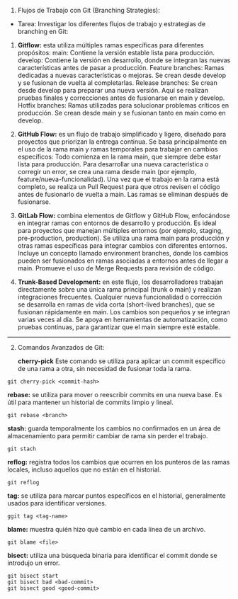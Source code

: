 1. Flujos de Trabajo con Git (Branching Strategies):

* Tarea: Investigar los diferentes flujos de trabajo y estrategias de branching en Git:
1. **Gitflow:** esta utiliza múltiples ramas específicas para diferentes propósitos:
    main: Contiene la versión estable lista para producción.
    develop: Contiene la versión en desarrollo, donde se integran las nuevas características antes de pasar a producción.
    Feature branches: Ramas dedicadas a nuevas características o mejoras. Se crean desde develop y se fusionan de vuelta al completarlas.
    Release branches: Se crean desde develop para preparar una nueva versión. Aquí se realizan pruebas finales y correcciones antes de fusionarse en main y develop.
    Hotfix branches: Ramas utilizadas para solucionar problemas críticos en producción. Se crean desde main y se fusionan tanto en main como en develop.

2.  **GitHub Flow:** es un flujo de trabajo simplificado y ligero, diseñado para proyectos que priorizan la entrega continua. Se basa principalmente en el uso de la rama main y ramas temporales para trabajar en cambios específicos:
    Todo comienza en la rama main, que siempre debe estar lista para producción.
    Para desarrollar una nueva característica o corregir un error, se crea una rama desde main (por ejemplo, feature/nueva-funcionalidad).
    Una vez que el trabajo en la rama está completo, se realiza un Pull Request para que otros revisen el código antes de fusionarlo de vuelta a main.
    Las ramas se eliminan después de fusionarse.

3.  **GitLab Flow:** combina elementos de Gitflow y GitHub Flow, enfocándose en integrar ramas con entornos de desarrollo y producción. Es ideal para proyectos que manejan múltiples entornos (por ejemplo, staging, pre-production, production).
    Se utiliza una rama main para producción y otras ramas específicas para integrar cambios con diferentes entornos.
    Incluye un concepto llamado environment branches, donde los cambios pueden ser fusionados en ramas asociadas a entornos antes de llegar a main.
    Promueve el uso de Merge Requests para revisión de código.

4.  **Trunk-Based Development:** en este flujo, los desarrolladores trabajan directamente sobre una única rama principal (trunk o main) y realizan integraciones frecuentes. Cualquier nueva funcionalidad o corrección se desarrolla en ramas de vida corta (short-lived branches), que se fusionan rápidamente en main.
    Los cambios son pequeños y se integran varias veces al día.
    Se apoya en herramientas de automatización, como pruebas continuas, para garantizar que el main siempre esté estable.

---

2.  Comandos Avanzados de Git:

    **cherry-pick** Este comando se utiliza para aplicar un commit específico de una rama a otra, sin necesidad de fusionar toda la rama.

```git
git cherry-pick <commit-hash>
```

**rebase:** se utiliza para mover o reescribir commits en una nueva base. Es útil para mantener un historial de commits limpio y lineal.

```git
git rebase <branch>

```
**stash:** guarda temporalmente los cambios no confirmados en un área de almacenamiento para permitir cambiar de rama sin perder el trabajo.
```git
git stach

```    
**reflog:** registra todos los cambios que ocurren en los punteros de las ramas locales, incluso aquellos que no están en el historial.
```git
git reflog
```
**tag:**  se utiliza para marcar puntos específicos en el historial, generalmente usados para identificar versiones.
```git
ggit tag <tag-name>
```

**blame:** muestra quién hizo qué cambio en cada línea de un archivo.
```git
git blame <file>
```
**bisect:** utiliza una búsqueda binaria para identificar el commit donde se introdujo un error.
```git
git bisect start
git bisect bad <bad-commit>
git bisect good <good-commit>

```



